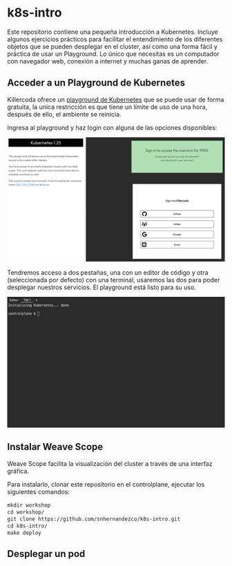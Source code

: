 # k8s-intro

Este repositorio contiene una pequeña introducción a Kubernetes. Incluye algunos ejercicios prácticos para facilitar el entendimiento de los diferentes objetos que se pueden desplegar en el cluster, así como una forma fácil y práctica de usar un Playground. Lo único que necesitas es un computador con navegador web, conexión a internet y muchas ganas de aprender.

## Acceder a un Playground de Kubernetes

Killercoda ofrece un [playground de Kubernetes](https://killercoda.com/playgrounds/scenario/kubernetes) que se puede usar de forma gratuita, la unica restricción es que tiene un límite de uso de una hora, después de ello, el ambiente se reinicia.

Ingresa al playground y haz login con alguna de las opciones disponibles:

![Login en Playground de Killercoda](images/login.png)

Tendremos acceso a dos pestañas, una con un editor de código y otra (seleccionada por defecto) con una terminal, usaremos las dos para poder desplegar nuestros servicios. El playground está listo para su uso.

![Editor y terminal de Killercoda](images/editor-terminal.png)

## Instalar Weave Scope

Weave Scope facilita la visualización del cluster a través de una interfaz gráfica.

Para instalarlo, clonar este repositorio en el controlplane, ejecutar los siguientes comandos:

```
mkdir workshop
cd workshop/
git clone https://github.com/snhernandezco/k8s-intro.git
cd k8s-intro/
make deploy
```

## Desplegar un pod

